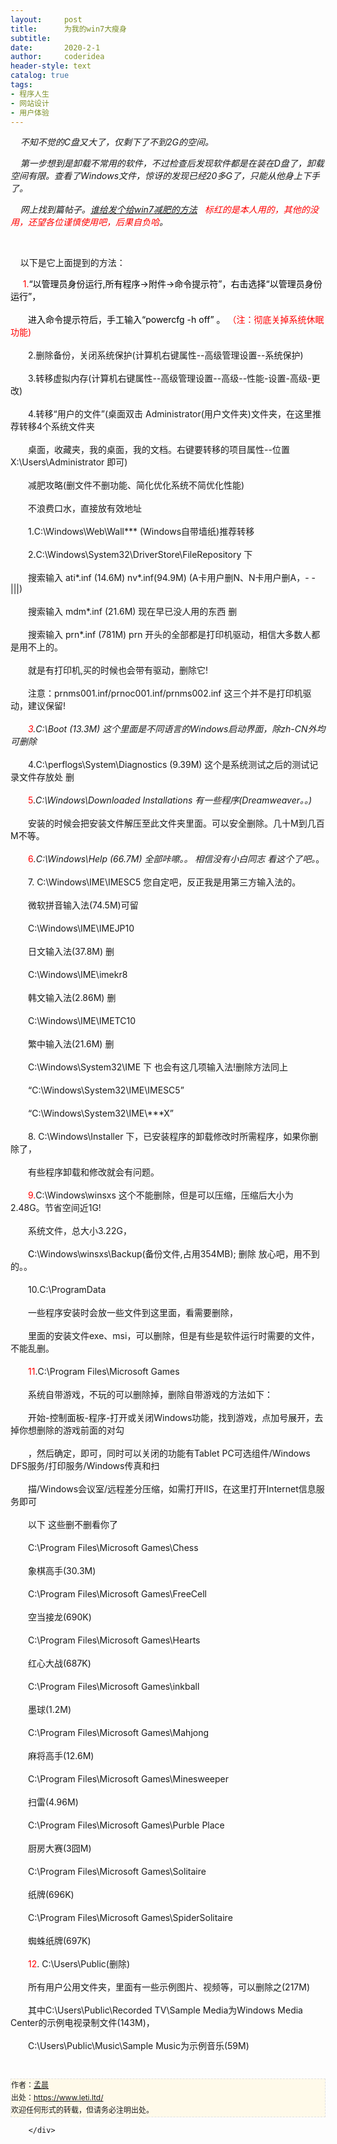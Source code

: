 ```yaml
---
layout:     post
title:      为我的win7大瘦身
subtitle:   
date:       2020-2-1
author:     coderidea
header-style: text
catalog: true
tags:
- 程序人生
- 网站设计
- 用户体验
--- 
```

<div class="postBody">
			<div id="cnblogs_post_body" class="blogpost-body"><p>    <em>不知不觉的C盘又大了，仅剩下了不到2G的空间。</em></p>
<p><em>    第一步想到是卸载不常用的软件，不过检查后发现软件都是在装在D盘了，卸载空间有限。查看了Windows文件，惊讶的发现已经20多G了，只能从他身上下手了。</em></p>
<p><em>    网上找到篇帖子。<a href="http://diybbs.zol.com.cn/1/308_12066.html#%23%23">谁给发个给win7减肥的方法</a>   <span style="color:#ff0000;">标红的是本人用的，其他的没用，还望各位谨慎使用吧，后果自负哈</span>。</em></p>
<p><em><br /></em></p>
<p>    以下是它上面提到的方法：</p>
<p>   <span style="color:#ff0000;">  1.<span style="color:#000000;">“以管理员身份运行,所有程序→附件→命令提示符”，右击选择“以管理员身份运行”，</span></span><br /><br /><span style="color:#ff0000;"><span style="color:#000000;">　　进入命令提示符后，手工输入“powercfg -h off” 。</span> （注：彻底关掉系统休眠功能)</span><br /><br />　　2.删除备份，关闭系统保护(计算机右键属性--高级管理设置--系统保护)<br /><br />　　3.转移虚拟内存(计算机右键属性--高级管理设置--高级--性能-设置-高级-更改)<br /><br />　　4.转移“用户的文件”(桌面双击 Administrator(用户文件夹)文件夹，在这里推荐转移4个系统文件夹<br /><br />　　桌面，收藏夹，我的桌面，我的文档。右键要转移的项目属性--位置 X:\Users\Administrator 即可)<br /><br />　　减肥攻略(删文件不删功能、简化优化系统不简优化性能)<br /><br />　　不浪费口水，直接放有效地址<br /><br />　　1.C:\Windows\Web\Wall*** (Windows自带墙纸)推荐转移<br /><br />　　2.C:\Windows\System32\DriverStore\FileRepository 下<br /><br />　　搜索输入 ati*.inf (14.6M) nv*.inf(94.9M) (A卡用户删N、N卡用户删A，- -|||)<br /><br />　　搜索输入 mdm*.inf (21.6M) 现在早已没人用的东西 删<br /><br />　　搜索输入 prn*.inf (781M) prn 开头的全部都是打印机驱动，相信大多数人都是用不上的。<br /><br />　　就是有打印机,买的时候也会带有驱动，删除它!<br /><br />　　注意：prnms001.inf/prnoc001.inf/prnms002.inf 这三个并不是打印机驱动，建议保留!<br /><br />　<em><span style="color:#ff0000;">　3</span>.C:\Boot (13.3M) 这个里面是不同语言的Windows启动界面，除zh-CN外均可删除</em><br /><br />　　4.C:\perflogs\System\Diagnostics (9.39M) 这个是系统测试之后的测试记录文件存放处 删<br /><br />　　<span style="color:#ff0000;">5</span>.<em>C:\Windows\Downloaded Installations 有一些程序(Dreamweaver。。)</em><br /><br />　　安装的时候会把安装文件解压至此文件夹里面。可以安全删除。几十M到几百M不等。<br /><br />　　<span style="color:#ff0000;">6</span><em>.C:\Windows\Help (66.7M) 全部咔嚓。。 相信没有小白同志 看这个了吧。</em>。<br /><br />　　7. C:\Windows\IME\IMESC5 您自定吧，反正我是用第三方输入法的。<br /><br />　　微软拼音输入法(74.5M)可留<br /><br />　　C:\Windows\IME\IMEJP10<br /><br />　　日文输入法(37.8M) 删<br /><br />　　C:\Windows\IME\imekr8<br /><br />　　韩文输入法(2.86M) 删<br /><br />　　C:\Windows\IME\IMETC10<br /><br />　　繁中输入法(21.6M) 删<br /><br />　　C:\Windows\System32\IME 下 也会有这几项输入法!删除方法同上<br /><br />　　“C:\Windows\System32\IME\IMESC5”<br /><br />　　“C:\Windows\System32\IME\***X”<br /><br />　　8. C:\Windows\Installer 下，已安装程序的卸载修改时所需程序，如果你删除了，<br /><br />　　有些程序卸载和修改就会有问题。<br /><br />　　<span style="color:#ff0000;">9.</span>C:\Windows\winsxs 这个不能删除，但是可以压缩，压缩后大小为2.48G。节省空间近1G!<br /><br />　　系统文件，总大小3.22G，<br /><br />　　<span style="color:#000000;">C</span>:\Windows\winsxs\Backup(备份文件,占用354MB); 删除 放心吧，用不到的。。<br /><br />　　10.C:\ProgramData<br /><br />　　一些程序安装时会放一些文件到这里面，看需要删除，<br /><br />　　里面的安装文件exe、msi，可以删除，但是有些是软件运行时需要的文件，不能乱删。<br /><br />　　<span style="color:#ff0000;">11</span>.C:\Program Files\Microsoft Games<br /><br />　　系统自带游戏，不玩的可以删除掉，删除自带游戏的方法如下：<br /><br />　　开始-控制面板-程序-打开或关闭Windows功能，找到游戏，点加号展开，去掉你想删除的游戏前面的对勾<br /><br />　　，然后确定，即可，同时可以关闭的功能有Tablet PC可选组件/Windows DFS服务/打印服务/Windows传真和扫<br /><br />　　描/Windows会议室/远程差分压缩，如需打开IIS，在这里打开Internet信息服务即可<br /><br />　　以下 这些删不删看你了<br /><br />　　C:\Program Files\Microsoft Games\Chess<br /><br />　　象棋高手(30.3M)<br /><br />　　C:\Program Files\Microsoft Games\FreeCell<br /><br />　　空当接龙(690K)<br /><br />　　C:\Program Files\Microsoft Games\Hearts<br /><br />　　红心大战(687K)<br /><br />　　C:\Program Files\Microsoft Games\inkball<br /><br />　　墨球(1.2M)<br /><br />　　C:\Program Files\Microsoft Games\Mahjong<br /><br />　　麻将高手(12.6M)<br /><br />　　C:\Program Files\Microsoft Games\Minesweeper<br /><br />　　扫雷(4.96M)<br /><br />　　C:\Program Files\Microsoft Games\Purble Place<br /><br />　　厨房大赛(3囧M)<br /><br />　　C:\Program Files\Microsoft Games\Solitaire<br /><br />　　纸牌(696K)<br /><br />　　C:\Program Files\Microsoft Games\SpiderSolitaire<br /><br />　　蜘蛛纸牌(697K)<br /><br />　　<span style="color:#ff0000;">12</span>. C:\Users\Public(删除)<br /><br />　　所有用户公用文件夹，里面有一些示例图片、视频等，可以删除之(217M)<br /><br />　　其中C:\Users\Public\Recorded TV\Sample Media为Windows Media Center的示例电视录制文件(143M)，<br /><br />　　C:\Users\Public\Music\Sample Music为示例音乐(59M)</p>


<div id="ckepop"> </div>
<div>
<p id="PSignature" style="line-height:20px;background:#FFFAEA no-repeat 2% 50%;font-size:12px;border:#e0e0e0 1px dashed;">作者：<a href="https://www.leti.ltd/">孟晨</a> <br /> 出处：<a href="https://www.leti.ltd/">https://www.leti.ltd/</a> <br />欢迎任何形式的转载，但请务必注明出处。</p>
</div></div><div id="MySignature"></div>
<div class="clear"></div>
<div id="blog_post_info_block">
<div id="BlogPostCategory"></div>
<div id="EntryTag"></div>
<div id="blog_post_info">
</div>
<div class="clear"></div>
<div id="post_next_prev"></div>
</div>


		</div>